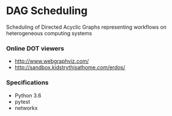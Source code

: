 # DAG Scheduling

Scheduling of Directed Acyclic Graphs representing workflows on
heterogeneous computing systems


### Online DOT viewers
* <http://www.webgraphviz.com/>
* <http://sandbox.kidstrythisathome.com/erdos/>




### Specifications
* Python 3.6
* pytest
* networkx

